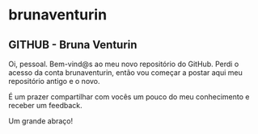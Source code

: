 # brunaventurin
## GITHUB - Bruna Venturin
Oi, pessoal. Bem-vind@s ao meu novo repositório do GitHub. 
Perdi o acesso da conta brunaventurin, então vou começar a postar aqui meu repositório antigo e o novo.

É um prazer compartilhar com vocês um pouco do meu conhecimento e receber um feedback.

Um grande abraço!
